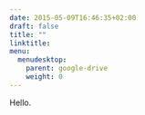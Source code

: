 ```yaml
---
date: 2015-05-09T16:46:35+02:00
draft: false
title: ""
linktitle:
menu:
  menudesktop:
    parent: google-drive
    weight: 0
---
```


Hello.
